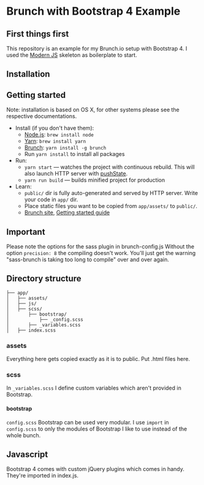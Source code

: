 # Brunch with Bootstrap 4 Example

## First things first
This repository is an example for my Brunch.io setup with Bootstrap 4. I used the [Modern JS](https://github.com/brunch/with-es6) skeleton as boilerplate to start.

## Installation

## Getting started

Note: installation is based on OS X, for other systems please see the respective documentations.

* Install (if you don't have them):
    * [Node.js](http://nodejs.org): `brew install node`
    * [Yarn](https://yarnpkg.com/lang/en/): `brew install yarn`
    * [Brunch](http://brunch.io): `yarn install -g brunch`
    * Run `yarn install` to install all packages
* Run:
    * `yarn start` — watches the project with continuous rebuild. This will also launch HTTP server with [pushState](https://developer.mozilla.org/en-US/docs/Web/Guide/API/DOM/Manipulating_the_browser_history).
    * `yarn run build` — builds minified project for production
* Learn:
    * `public/` dir is fully auto-generated and served by HTTP server.  Write your code in `app/` dir.
    * Place static files you want to be copied from `app/assets/` to `public/`.
    * [Brunch site](http://brunch.io), [Getting started guide](https://github.com/brunch/brunch-guide#readme)


## Important
Please note the options for the sass plugin in brunch-config.js
Without the option `precision: 8` the compiling doesn't work. You'll just get the warning "sass-brunch is taking too long to compile" over and over again.


## Directory structure

```
├── app/
│   ├── assets/
│   ├── js/
│   ├── scss/
│       ├── bootstrap/
│           ├── _config.scss
│       ├── _variables.scss
│   ├── index.scss
```

### assets
Everything here gets copied exactly as it is to public. Put .html files here.

### scss
In `_variables.scss` I define custom variables which aren't provided in Bootstrap.

#### bootstrap

`config.scss`
Bootstrap can be used very modular. I use `import` in `config.scss` to only the modules of Bootstrap  I like to use instead of the whole bunch.

## Javascript
Bootstrap 4 comes with custom jQuery plugins which comes in handy. They're imported in index.js.
